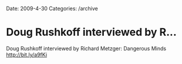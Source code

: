 Date: 2009-4-30
Categories: /archive

# Doug Rushkoff interviewed by R...

Doug Rushkoff interviewed by Richard Metzger: Dangerous Minds <a href="http://bit.ly/a9fKi" rel="nofollow">http://bit.ly/a9fKi</a>
